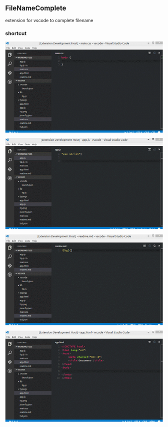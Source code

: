 ## FileNameComplete
extension for vscode to complete filename 

### shortcut

![css](./shortcuts/css.gif)

![js](./shortcuts/js.gif)

![md](./shortcuts/md.gif)

![html](./shortcuts/html.gif)

